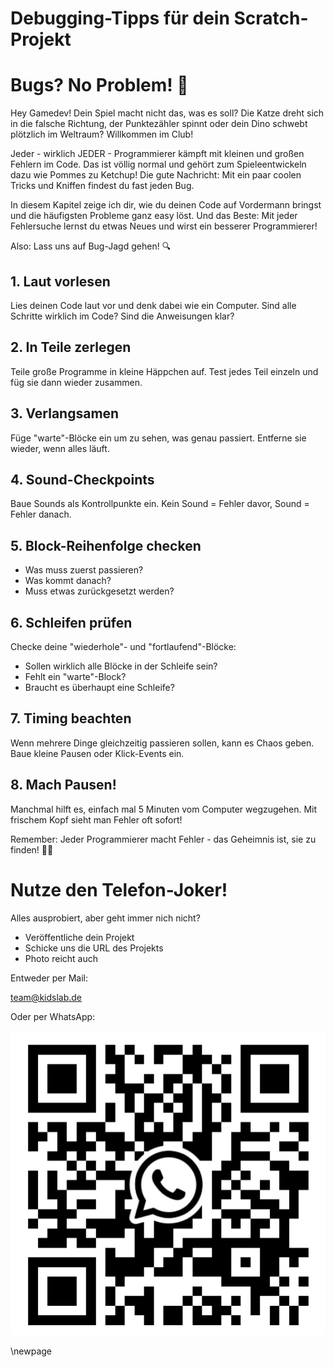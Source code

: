 # Debugging-Tipps für dein Scratch-Projekt

# Bugs? No Problem! 🐛

Hey Gamedev! Dein Spiel macht nicht das, was es soll? Die Katze dreht sich in die falsche Richtung, der Punktezähler spinnt oder dein Dino schwebt plötzlich im Weltraum? Willkommen im Club!

Jeder - wirklich JEDER - Programmierer kämpft mit kleinen und großen Fehlern im Code. Das ist völlig normal und gehört zum Spieleentwickeln dazu wie Pommes zu Ketchup! Die gute Nachricht: Mit ein paar coolen Tricks und Kniffen findest du fast jeden Bug.

In diesem Kapitel zeige ich dir, wie du deinen Code auf Vordermann bringst und die häufigsten Probleme ganz easy löst. Und das Beste: Mit jeder Fehlersuche lernst du etwas Neues und wirst ein besserer Programmierer!

Also: Lass uns auf Bug-Jagd gehen! 🔍

## 1. Laut vorlesen

Lies deinen Code laut vor und denk dabei wie ein Computer. Sind alle Schritte wirklich im Code? Sind die Anweisungen klar?

## 2. In Teile zerlegen

Teile große Programme in kleine Häppchen auf. Test jedes Teil einzeln und füg sie dann wieder zusammen.

## 3. Verlangsamen

Füge "warte"-Blöcke ein um zu sehen, was genau passiert. Entferne sie wieder, wenn alles läuft.

## 4. Sound-Checkpoints

Baue Sounds als Kontrollpunkte ein. Kein Sound = Fehler davor, Sound = Fehler danach.

## 5. Block-Reihenfolge checken

- Was muss zuerst passieren?
- Was kommt danach?
- Muss etwas zurückgesetzt werden?

## 6. Schleifen prüfen

Checke deine "wiederhole"- und "fortlaufend"-Blöcke:

- Sollen wirklich alle Blöcke in der Schleife sein?
- Fehlt ein "warte"-Block?
- Braucht es überhaupt eine Schleife?

## 7. Timing beachten

Wenn mehrere Dinge gleichzeitig passieren sollen, kann es Chaos geben. Baue kleine Pausen oder Klick-Events ein.

## 8. Mach Pausen!

Manchmal hilft es, einfach mal 5 Minuten vom Computer wegzugehen. Mit frischem Kopf sieht man Fehler oft sofort!

Remember: Jeder Programmierer macht Fehler - das Geheimnis ist, sie zu finden! 🐞✨



# Nutze den Telefon-Joker!

Alles ausprobiert, aber geht immer nich nicht?

- Veröffentliche dein Projekt
- Schicke uns die URL des Projekts
- Photo reicht auch

Entweder per Mail:

team@kidslab.de

Oder per WhatsApp:

![whatsapp](bilder/whatsapp.jpeg)



\newpage
